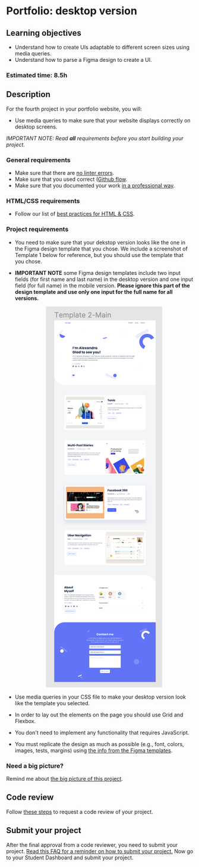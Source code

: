 # Portfolio: desktop version

## Learning objectives
- Understand  how to create UIs adaptable to different screen sizes using media queries.
- Understand how to parse a Figma design to create a UI.

### Estimated time: 8.5h

## Description

For the fourth project in your portfolio website, you will:

- Use media queries to make sure that your website displays correctly on desktop screens.

*IMPORTANT NOTE: Read **all** requirements before you start building your project.*

### General requirements

- Make sure that there are [no linter errors](https://github.com/microverseinc/linters-config).
- Make sure that you used correct ([Github flow](https://github.com/microverseinc/curriculum-transversal-skills/blob/main/git-github/articles/github_flow.md).
- Make sure that you documented your work [in a professional way](https://github.com/microverseinc/curriculum-transversal-skills/blob/main/documentation/articles/professional_repo_rules.md).

### HTML/CSS requirements

- Follow our list of [best practices for HTML & CSS](https://github.com/microverseinc/curriculum-html-css/blob/main/articles/html_css_best_practices.md).

### Project requirements

- You need to make sure that your dekstop version looks like the one in the Figma design template that you chose. We include a screenshot of Template 1 below for reference, but you should use the template that you chose.
- **IMPORTANT NOTE** some Figma design templates include two input fields (for first name and last name) in the desktop version and one input field (for full name) in the mobile version. **Please ignore this part of the design template and use only one input for the full name for all versions.**
    <p align="center">
     <img src="./images/m4_desktop/desktop.png" alt="Desktop" />
    </p>

- Use media queries in your CSS file to make your desktop version look like the template you selected.
- In order to lay out the elements on the page you should use Grid and Flexbox.
- You don't need to implement any functionality that requires JavaScript.
- You must replicate the design as much as possible (e.g., font, colors, images, tests, margins) using [the info from the Figma templates](https://www.figma.com/file/l7SqJ3ZfkAKih9sFxvWSR4/Microverse-Student-Project-1?node-id=0%3A1).

### Need a big picture?

Remind me about [the big picture of this project](./sneak_peek.md).

## Code review

Follow [these steps](https://github.com/microverseinc/curriculum-transversal-skills/blob/main/code-review/articles/how_to_ask_for_a_code_review.md) to request a code review of your project.

## Submit your project

After the final approval from a code reviewer, you need to submit your project.
[Read this FAQ for a reminder on how to submit your project.](https://microverse.zendesk.com/hc/en-us/articles/360061344234)
Now go to your Student Dashboard and submit your project.

 
